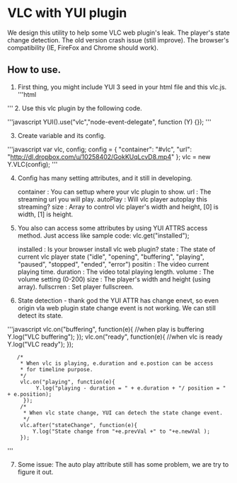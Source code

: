 VLC with YUI plugin
===================

We design this utility to help some VLC web plugin's leak.
The player's state change detection. The old version crash issue (still improve).
The browser's compatibility (IE, FireFox and Chrome should work).

How to use.
-------

1. First thing, you might include YUI 3 seed in your html file and this vlc.js.
'''html
<script type="text/javascript" src="http://yui.yahooapis.com/3.4.1/build/yui/yui-min.js"
<script type="text/javascript" src="vlc.js"></script>
'''
2. Use this vlc plugin by the following code.

'''javascript
YUI().use("vlc","node-event-delegate", function (Y) {});
'''

3. Create variable and its config.

'''javascript
         var    vlc, config;
         config       = {
             "container": "#vlc",
             "url": "http://dl.dropbox.com/u/10258402/GokKUqLcvD8.mp4"
         };
         vlc          = new Y.VLC(config);
'''

4. Config has many setting attributes, and it still in developing.

    container : You can settup where your vlc plugin to show.
    url       : The streaming url you will play.
    autoPlay  : Will vlc player autoplay this streaming?
    size      : Array to control vlc player's width and height,
                [0] is width, [1] is height.

5. You also can access some attributes by using YUI ATTRS access method.
   Just access like sample code:  vlc.get("installed");

    installed  : Is your browser install vlc web plugin?
    state      : The state of current vlc player state
                ("idle", "opening", "buffering", "playing", "paused",
                 "stopped", "ended", "error")
    positin    : The video current playing time.
    duration   : The video total playing length.
    volume     : The volume setting (0-200)
    size       : The player's width and height (using array).
    fullscrren : Set player fullscreen.

6. State detection - thank god the YUI ATTR has change enevt,
   so even origin vla web plugin state change event is not working.
   We can still detect its state.

'''javascript
        vlc.on("buffering", function(e){ //when play is buffering
            Y.log("VLC buffering");
        });
        vlc.on("ready", function(e){    //when vlc is ready
            Y.log("VLC ready");
         });

       /*
        * When vlc is playing, e.duration and e.postion can be access
        * for timeline purpose.
        */
        vlc.on("playing", function(e){
             Y.log("playing - duration = " + e.duration + "/ position = " + e.position);
         });
        /*
         * When vlc state change, YUI can detech the state change event.
         */
        vlc.after("stateChange", function(e){
            Y.log("State change from "+e.prevVal +" to "+e.newVal );
        });
'''

7. Some issue:
    The auto play attribute still has some problem, we are try to figure it out.

